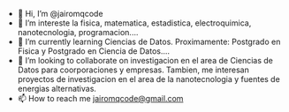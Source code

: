 - 👋 Hi, I’m @jairomqcode
- 👀 I’m intereste la fisica, matematica, estadistica, electroquimica, nanotecnologia, programacion....
- 🌱 I’m currently learning  Ciencias de Datos. Proximamente: Postgrado en Fisica y Postgrado en Ciencia de Datos....
- 💞️ I’m looking to collaborate on  investigacion en el area de Ciencias de Datos  para coorporaciones y empresas.  Tambien, me interesan proyectos de investigacion en el area de la nanotecnologia y  fuentes de energias alternativas.
- 📫 How to reach me  jairomqcode@gmail.com

<!---
jairomqcode/jairomqcode is a ✨ special ✨ repository because its `README.md` (this file) appears on your GitHub profile.
You can click the Preview link to take a look at your changes.
--->
